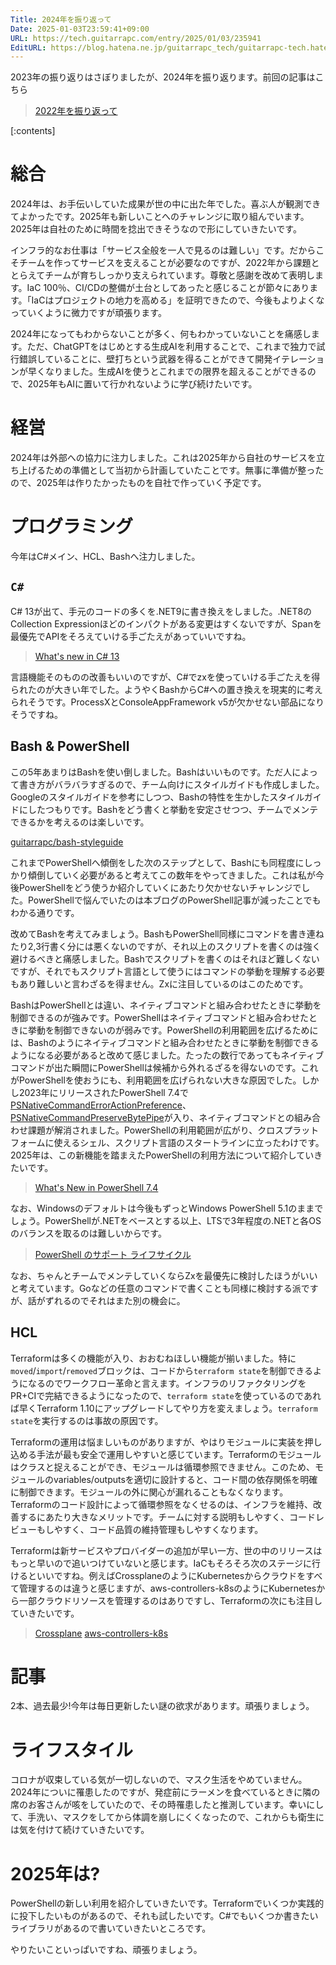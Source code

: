 ```yaml
---
Title: 2024年を振り返って
Date: 2025-01-03T23:59:41+09:00
URL: https://tech.guitarrapc.com/entry/2025/01/03/235941
EditURL: https://blog.hatena.ne.jp/guitarrapc_tech/guitarrapc-tech.hatenablog.com/atom/entry/6802418398317142283
---
```


2023年の振り返りはさぼりましたが、2024年を振り返ります。前回の記事はこちら

> [2022年を振り返って](https://tech.guitarrapc.com/entry/2022/12/31/233012)

[:contents]

# 総合

2024年は、お手伝いしていた成果が世の中に出た年でした。喜ぶ人が観測できてよかったです。2025年も新しいことへのチャレンジに取り組んでいます。2025年は自社のために時間を捻出できそうなので形にしていきたいです。

インフラ的なお仕事は「サービス全般を一人で見るのは難しい」です。だからこそチームを作ってサービスを支えることが必要なのですが、2022年から課題ととらえてチームが育ちしっかり支えられています。尊敬と感謝を改めて表明します。IaC 100％、CI/CDの整備が土台としてあったと感じることが節々にあります。「IaCはプロジェクトの地力を高める」を証明できたので、今後もよりよくなっていくように微力ですが頑張ります。

2024年になってもわからないことが多く、何もわかっていないことを痛感します。ただ、ChatGPTをはじめとする生成AIを利用することで、これまで独力で試行錯誤していることに、壁打ちという武器を得ることができて開発イテレーションが早くなりました。生成AIを使うとこれまでの限界を超えることができるので、2025年もAIに置いて行かれないように学び続けたいです。

# 経営

2024年は外部への協力に注力しました。これは2025年から自社のサービスを立ち上げるための準備として当初から計画していたことです。無事に準備が整ったので、2025年は作りたかったものを自社で作っていく予定です。

# プログラミング

今年はC#メイン、HCL、Bashへ注力しました。

## `C#`

C# 13が出て、手元のコードの多くを.NET9に書き換えをしました。.NET8のCollection Expressionほどのインパクトがある変更はすくないですが、Spanを最優先でAPIをそろえていける手ごたえがあっていいですね。

> [What's new in C# 13](https://learn.microsoft.com/en-us/dotnet/csharp/whats-new/csharp-13)

言語機能そのものの改善もいいのですが、C#でzxを使っていける手ごたえを得られたのが大きい年でした。ようやくBashからC#への置き換えを現実的に考えられそうです。ProcessXとConsoleAppFramework v5が欠かせない部品になりそうですね。

## Bash & PowerShell

この5年あまりはBashを使い倒しました。Bashはいいものです。ただ人によって書き方がバラバラすぎるので、チーム向けにスタイルガイドも作成しました。Googleのスタイルガイドを参考にしつつ、Bashの特性を生かしたスタイルガイドにしたつもりです。Bashをどう書くと挙動を安定させつつ、チームでメンテできるかを考えるのは楽しいです。

[guitarrapc/bash-styleguide](https://github.com/guitarrapc/bash-styleguide)

これまでPowerShellへ傾倒をした次のステップとして、Bashにも同程度にしっかり傾倒していく必要があると考えてこの数年をやってきました。これは私が今後PowerShellをどう使うか紹介していくにあたり欠かせないチャレンジでした。PowerShellで悩んでいたのは本ブログのPowerShell記事が減ったことでもわかる通りです。

改めてBashを考えてみましょう。BashもPowerShell同様にコマンドを書き連ねたり2,3行書く分には悪くないのですが、それ以上のスクリプトを書くのは強く避けるべきと痛感しました。Bashでスクリプトを書くのはそれほど難しくないですが、それでもスクリプト言語として使うにはコマンドの挙動を理解する必要もあり難しいと言わざるを得ません。Zxに注目しているのはこのためです。

BashはPowerShellとは違い、ネイティブコマンドと組み合わせたときに挙動を制御できるのが強みです。PowerShellはネイティブコマンドと組み合わせたときに挙動を制御できないのが弱みです。PowerShellの利用範囲を広げるためには、Bashのようにネイティブコマンドと組み合わせたときに挙動を制御できるようになる必要があると改めて感じました。たったの数行であってもネイティブコマンドが出た瞬間にPowerShellは候補から外れるざるを得ないのです。これがPowerShellを使おうにも、利用範囲を広げられない大きな原因でした。しかし2023年にリリースされたPowerShell 7.4で[PSNativeCommandErrorActionPreference](https://github.com/PowerShell/PowerShell/issues/20034)、[PSNativeCommandPreserveBytePipe](https://github.com/PowerShell/PowerShell/issues/19876)が入り、ネイティブコマンドとの組み合わせ課題が解消されました。PowerShellの利用範囲が広がり、クロスプラットフォームに使えるシェル、スクリプト言語のスタートラインに立ったわけです。2025年は、この新機能を踏まえたPowerShellの利用方法について紹介していきたいです。

> [What's New in PowerShell 7.4](https://learn.microsoft.com/en-us/powershell/scripting/whats-new/what-s-new-in-powershell-74?view=powershell-7.4)

なお、Windowsのデフォルトは今後もずっとWindows PowerShell 5.1のままでしょう。PowerShellが.NETをベースとする以上、LTSで3年程度の.NETと各OSのバランスを取るのは難しいからです。

> [PowerShell のサポート ライフサイクル](https://learn.microsoft.com/ja-jp/powershell/scripting/install/powershell-support-lifecycle?view=powershell-7.4)

なお、ちゃんとチームでメンテしていくならZxを最優先に検討したほうがいいと考えています。Goなどの任意のコマンドで書くことも同様に検討する派ですが、話がずれるのでそれはまた別の機会に。

## HCL

Terraformは多くの機能が入り、おおむねほしい機能が揃いました。特に`moved`/`import`/`removed`ブロックは、コードから`terraform state`を制御できるようになるのでワークフロー革命と言えます。インフラのリファクタリングをPR+CIで完結できるようになったので、`terraform state`を使っているのであれば早くTerraform 1.10にアップグレードしてやり方を変えましょう。`terraform state`を実行するのは事故の原因です。

Terraformの運用は悩ましいものがありますが、やはりモジュールに実装を押し込める手法が最も安全で運用しやすいと感じています。Terraformのモジュールはクラスと捉えることができ、モジュールは循環参照できません。このため、モジュールのvariables/outputsを適切に設計すると、コード間の依存関係を明確に制御できます。モジュールの外に関心が漏れることもなくなります。Terraformのコード設計によって循環参照をなくせるのは、インフラを維持、改善するにあたり大きなメリットです。チームに対する説明もしやすく、コードレビューもしやすく、コード品質の維持管理もしやすくなります。

Terraformは新サービスやプロバイダーの追加が早い一方、世の中のリリースはもっと早いので追いつけていないと感じます。IaCもそろそろ次のステージに行けるといいですね。例えばCrossplaneのようにKubernetesからクラウドをすべて管理するのは違うと感じますが、aws-controllers-k8sのようにKubernetesから一部クラウドリソースを管理するのはありですし、Terraformの次にも注目していきたいです。

> [Crossplane](https://github.com/crossplane/crossplane)
> [aws-controllers-k8s](https://github.com/aws-controllers-k8s)

# 記事

2本、過去最少!今年は毎日更新したい謎の欲求があります。頑張りましょう。

# ライフスタイル

コロナが収束している気が一切しないので、マスク生活をやめていません。2024年についに罹患したのですが、発症前にラーメンを食べているときに隣の席のお客さんが咳をしていたので、その時罹患したと推測しています。幸いにして、手洗い、マスクをしてから体調を崩しにくくなったので、これからも衛生には気を付けて続けていきたいです。

# 2025年は?

PowerShellの新しい利用を紹介していきたいです。Terraformでいくつか実践的に投下したいものがあるので、それも試したいです。C#でもいくつか書きたいライブラリがあるので書いていきたいところです。

やりたいこといっぱいですね、頑張りましょう。
